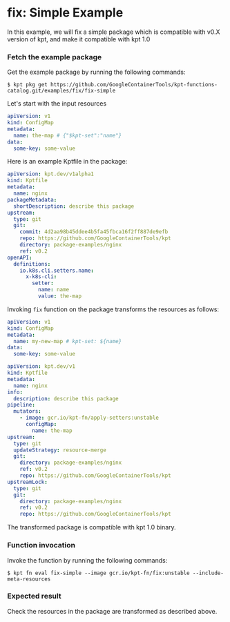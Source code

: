 # fix: Simple Example

In this example, we will fix a simple package which is compatible with v0.X version of kpt,
and make it compatible with kpt 1.0 

### Fetch the example package

Get the example package by running the following commands:

```shell
$ kpt pkg get https://github.com/GoogleContainerTools/kpt-functions-catalog.git/examples/fix/fix-simple
```

Let's start with the input resources

```yaml
apiVersion: v1
kind: ConfigMap
metadata:
  name: the-map # {"$kpt-set":"name"}
data:
  some-key: some-value
```

Here is an example Kptfile in the package:

```yaml
apiVersion: kpt.dev/v1alpha1
kind: Kptfile
metadata:
  name: nginx
packageMetadata:
  shortDescription: describe this package
upstream:
  type: git
  git:
    commit: 4d2aa98b45ddee4b5fa45fbca16f2ff887de9efb
    repo: https://github.com/GoogleContainerTools/kpt
    directory: package-examples/nginx
    ref: v0.2
openAPI:
  definitions:
    io.k8s.cli.setters.name:
      x-k8s-cli:
        setter:
          name: name
          value: the-map
```

Invoking `fix` function on the package transforms the resources as follows:

```yaml
apiVersion: v1
kind: ConfigMap
metadata:
  name: my-new-map # kpt-set: ${name}
data:
  some-key: some-value
```

<!-- @skip -->
```yaml
apiVersion: kpt.dev/v1
kind: Kptfile
metadata:
  name: nginx
info:
  description: describe this package
pipeline:
  mutators:
    - image: gcr.io/kpt-fn/apply-setters:unstable
      configMap:
        name: the-map
upstream:
  type: git
  updateStrategy: resource-merge
  git:
    directory: package-examples/nginx
    ref: v0.2
    repo: https://github.com/GoogleContainerTools/kpt
upstreamLock:
  type: git
  git:
    directory: package-examples/nginx
    ref: v0.2
    repo: https://github.com/GoogleContainerTools/kpt
```

The transformed package is compatible with kpt 1.0 binary.

### Function invocation

Invoke the function by running the following commands:

```shell
$ kpt fn eval fix-simple --image gcr.io/kpt-fn/fix:unstable --include-meta-resources
```

### Expected result

Check the resources in the package are transformed as described above.
